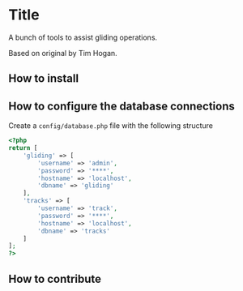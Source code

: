 # Title

A bunch of tools to assist gliding operations.

Based on original by Tim Hogan.

## How to install

## How to configure the database connections
Create a `config/database.php` file with the following structure  
```php
<?php
return [
    'gliding' => [
        'username' => 'admin',
        'password' => '****',
        'hostname' => 'localhost',
        'dbname' => 'gliding'
    ],
    'tracks' => [
        'username' => 'track',
        'password' => '****',
        'hostname' => 'localhost',
        'dbname' => 'tracks'
    ]
];
?>
```

## How to contribute
